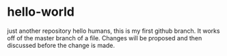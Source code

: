 # hello-world
just another repository 
hello humans, this is my first github branch. It works off of the master branch of a file. Changes will be proposed and then discussed before the change is made. 
